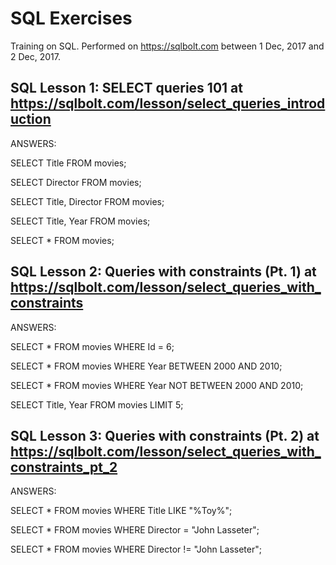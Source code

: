# SQL Exercises 
Training on SQL. Performed on https://sqlbolt.com between 1 Dec, 2017 and 2 Dec, 2017.

## SQL Lesson 1: SELECT queries 101 at https://sqlbolt.com/lesson/select_queries_introduction

ANSWERS:

SELECT Title FROM movies;

SELECT Director FROM movies;

SELECT Title, Director FROM movies;

SELECT Title, Year FROM movies;

SELECT * FROM movies;


## SQL Lesson 2: Queries with constraints (Pt. 1) at https://sqlbolt.com/lesson/select_queries_with_constraints

ANSWERS:

SELECT * FROM movies WHERE Id = 6;

SELECT * FROM movies WHERE Year BETWEEN 2000 AND 2010;

SELECT * FROM movies WHERE Year NOT BETWEEN 2000 AND 2010;

SELECT Title, Year FROM movies LIMIT 5;


## SQL Lesson 3: Queries with constraints (Pt. 2) at https://sqlbolt.com/lesson/select_queries_with_constraints_pt_2

ANSWERS:

SELECT * FROM movies WHERE Title LIKE "%Toy%";

SELECT * FROM movies WHERE Director = "John Lasseter";

SELECT * FROM movies WHERE Director != "John Lasseter";


